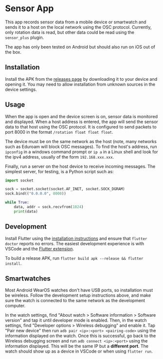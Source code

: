 # Sensor App

This app records sensor data from a mobile device or smartwatch and sends it to a host on the local network using the OSC protocol.
Currently, only rotation data is read, but other data could be read using the `sensor_plus` plugin.

The app has only been tested on Android but should also run on iOS out of the box.

## Installation

Install the APK from the [releases page](https://github.com/i-DAT/sensor-app/releases) by downloading it to your device and opening it.
You may need to allow installation from unknown sources in the device settings.

## Usage

When the app is open and the device screen is on, sensor data is monitored and displayed.
When a host address is entered, the app will send the sensor data to that host using the OSC protocol.
It is configured to send packets to port 8000 in the format `/rotation float float float`.

The device must be on the same network as the host (note, many networks such as Eduroam will block OSC messages).
To find the host's address, run `ipconfig` in a windows command prompt or `ip a` in a Linux shell and look for the ipv4 address, usually of the form `192.168.xxx.xxx`.

Finally, run a server on the host device to receive incoming messages.
The simplest server, for testing, is a Python script such as:

```python
import socket

sock = socket.socket(socket.AF_INET, socket.SOCK_DGRAM)
sock.bind(("0.0.0.0", 8000))

while True:
    data, addr = sock.recvfrom(1024)
    print(data)
```

## Development

Install Flutter using the [installation instructions](https://docs.flutter.dev/get-started/install) and ensure that `flutter doctor` reports no errors.
The easiest development experience is with VSCode and the [Flutter extension](https://marketplace.visualstudio.com/items?itemName=Dart-Code.flutter).

To build a release APK, run `flutter build apk --release && flutter install`.

## Smartwatches

Most Android WearOS watches don't have USB ports, so installation must be wireless.
Follow the development setup instructions above, and make sure the watch is connected to the same network as the development computer.

In the watch settings, find "About watch > Software information > Software version" and tap it until developer mode is enabled.
Then, in the watch settings, find "Developer options > Wireless debugging" and enable it.
Tap "Pair new device" then run `adb pair <ip>:<port> <pairing-code>` using the information displayed on the watch.
Once this is successful, go back to the Wireless debugging screen and run `adb connect <ip>:<port>` using the information displayed.
This will be the same IP but a **different port**.
The watch should show up as a device in VSCode or when using `flutter run`.
